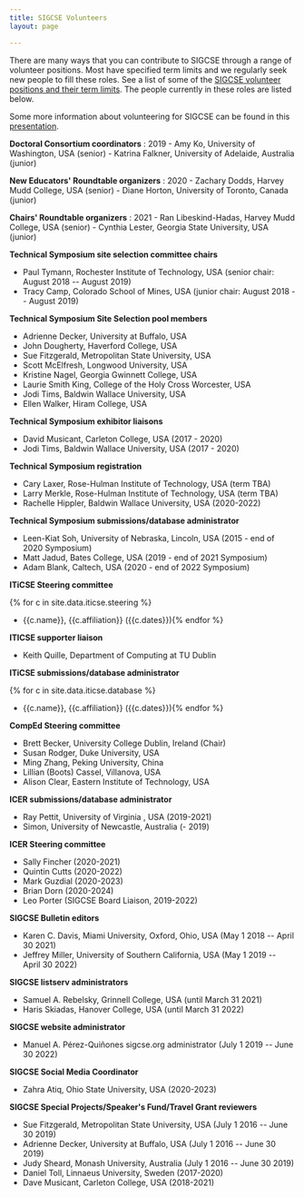 ```yaml
---
title: SIGCSE Volunteers
layout: page 

---
```


There are many ways that you can contribute to SIGCSE through a range of
volunteer positions. Most have specified term limits and we regularly
seek new people to fill these roles. See a list of some of the [SIGCSE
volunteer positions and their term limits](../policies/approval.html).
The people currently in these roles are listed below.

Some more information about volunteering for SIGCSE can be found in this
[presentation](../files/documents/pdfs/How%20to%20Volunteer%20with%20SIGCSE%202019.pdf).

**Doctoral Consortium coordinators**
:   2019
    -   Amy Ko, University of Washington, USA (senior)
    -   Katrina Falkner, University of Adelaide, Australia (junior)

**New Educators' Roundtable organizers**
:   2020
    -   Zachary Dodds, Harvey Mudd College, USA (senior)
    -   Diane Horton, University of Toronto, Canada (junior)

**Chairs' Roundtable organizers**
:   2021
    -   Ran Libeskind-Hadas, Harvey Mudd College, USA (senior)
    -   Cynthia Lester, Georgia State University, USA (junior)

**Technical Symposium site selection committee chairs**

-   Paul Tymann, Rochester Institute of Technology, USA (senior chair:
    August 2018 -- August 2019)
-   Tracy Camp, Colorado School of Mines, USA (junior chair: August 2018
    -- August 2019)

**Technical Symposium Site Selection pool members**

-   Adrienne Decker, University at Buffalo, USA
-   John Dougherty, Haverford College, USA
-   Sue Fitzgerald, Metropolitan State University, USA
-   Scott McElfresh, Longwood University, USA
-   Kristine Nagel, Georgia Gwinnett College, USA
-   Laurie Smith King, College of the Holy Cross Worcester, USA
-   Jodi Tims, Baldwin Wallace University, USA
-   Ellen Walker, Hiram College, USA

**Technical Symposium exhibitor liaisons**

-   David Musicant, Carleton College, USA (2017 - 2020)
-   Jodi Tims, Baldwin Wallace University, USA (2017 - 2020)

**Technical Symposium registration**

-   Cary Laxer, Rose-Hulman Institute of Technology, USA (term TBA)
-   Larry Merkle, Rose-Hulman Institute of Technology, USA (term TBA)
-   Rachelle Hippler, Baldwin Wallace University, USA (2020-2022)

**Technical Symposium submissions/database administrator**

-   Leen-Kiat Soh, University of Nebraska, Lincoln, USA (2015 - end of
    2020 Symposium)
-   Matt Jadud, Bates College, USA (2019 - end of 2021 Symposium)
-   Adam Blank, Caltech, USA (2020 - end of 2022 Symposium)

**ITiCSE Steering committee**

{% for c in site.data.iticse.steering %}
- {{c.name}}, {{c.affiliation}} ({{c.dates}}){% endfor %}

**ITICSE supporter liaison**

- Keith Quille, Department of Computing at TU Dublin

**ITiCSE submissions/database administrator**

{% for c in site.data.iticse.database %}
- {{c.name}}, {{c.affiliation}} ({{c.dates}}){% endfor %}



**CompEd Steering committee**

-   Brett Becker, University College Dublin, Ireland (Chair)
-   Susan Rodger, Duke University, USA
-   Ming Zhang, Peking University, China
-   Lillian (Boots) Cassel, Villanova, USA
-   Alison Clear, Eastern Institute of Technology, USA

**ICER submissions/database administrator**

-   Ray Pettit, University of Virginia , USA (2019-2021)
-   Simon, University of Newcastle, Australia (- 2019)

**ICER Steering committee**

- Sally Fincher (2020-2021)
- Quintin Cutts (2020-2022)
- Mark Guzdial (2020-2023)
- Brian Dorn (2020-2024)
- Leo Porter (SIGCSE Board Liaison, 2019-2022)



**SIGCSE Bulletin editors**

-   Karen C. Davis, Miami University, Oxford, Ohio, USA (May 1 2018 --
    April 30 2021)
-   Jeffrey Miller, University of Southern California, USA (May 1 2019
    -- April 30 2022)

**SIGCSE listserv administrators**

-   Samuel A. Rebelsky, Grinnell College, USA (until March 31 2021)
-   Haris Skiadas, Hanover College, USA (until March 31 2022)

**SIGCSE website administrator**

-   Manuel A. Pérez-Quiñones sigcse.org administrator (July 1 2019 -- June 30 2022)


**SIGCSE Social Media Coordinator**

-   Zahra Atiq, Ohio State University, USA (2020-2023)

**SIGCSE Special Projects/Speaker's Fund/Travel Grant reviewers**

-   Sue Fitzgerald, Metropolitan State University, USA (July 1 2016 --
    June 30 2019)
-   Adrienne Decker, University at Buffalo, USA (July 1 2016 -- June
    30 2019)
-   Judy Sheard, Monash University, Australia (July 1 2016 -- June
    30 2019)
-   Daniel Toll, Linnaeus University, Sweden (2017-2020)
-   Dave Musicant, Carleton College, USA (2018-2021)
